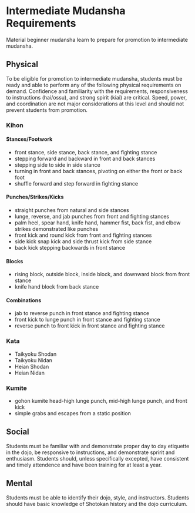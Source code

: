 # Intermediate Mudansha Requirements

Material beginner mudansha learn to prepare for promotion to intermediate mudansha.

## Physical

To be eligible for promotion to intermediate mudansha, students must be ready and able to perform any of the following
physical requirements on demand. Confidence and familiarity with the requirements, responsiveness to instructions
(hai/ossu), and strong spirit (kiai) are critical. Speed, power, and coordination are not major considerations at this
level and should not prevent students from promotion.

### Kihon

#### Stances/Footwork

* front stance, side stance, back stance, and fighting stance
* stepping forward and backward in front and back stances
* stepping side to side in side stance
* turning in front and back stances, pivoting on either the front or back foot
* shuffle forward and step forward in fighting stance

#### Punches/Strikes/Kicks

* straight punches from natural and side stances
* lunge, reverse, and jab punches from front and fighting stances
* palm heel, spear hand, knife hand, hammer fist, back fist, and elbow strikes demonstrated like punches
* front kick and round kick from front and fighting stances
* side kick snap kick and side thrust kick from side stance
* back kick stepping backwards in front stance

#### Blocks

* rising block, outside block, inside block, and downward block from front stance
* knife hand block from back stance

#### Combinations

* jab to reverse punch in front stance and fighting stance
* front kick to lunge punch in front stance and fighting stance
* reverse punch to front kick in front stance and fighting stance

### Kata

* Taikyoku Shodan
* Taikyoku Nidan
* Heian Shodan
* Heian Nidan

### Kumite

* gohon kumite head-high lunge punch, mid-high lunge punch, and front kick
* simple grabs and escapes from a static position

## Social

Students must be familiar with and demonstrate proper day to day etiquette in the dojo, be responsive to instructions,
and demonstrate spririt and enthusiasm. Students should, unless specifically excepted, have consistent and timely
attendence and have been training for at least a year.

## Mental

Students must be able to identify their dojo, style, and instructors. Students should have basic knowledge of Shotokan
history and the dojo curriculum.
